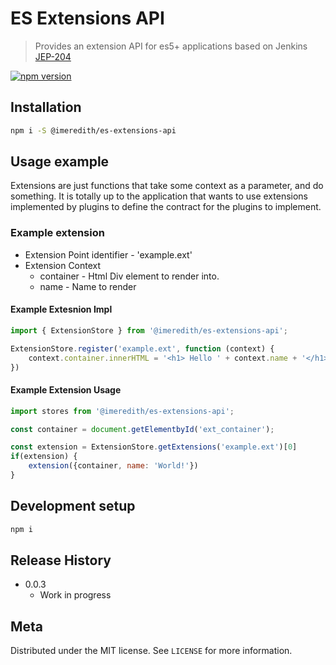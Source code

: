 # ES Extensions API
> Provides an extension API for es5+ applications based on Jenkins [JEP-204](https://github.com/jenkinsci/jep/tree/master/jep/204)

[![npm version](https://badge.fury.io/js/%40imeredith%2Fes-extensions-api.svg)](https://badge.fury.io/js/%40imeredith%2Fes-extensions-api)

## Installation

```sh
npm i -S @imeredith/es-extensions-api
```


## Usage example
Extensions are just functions that take some context as a parameter, and do something. It is totally up to the application that wants to use extensions implemented by plugins to define the contract for the plugins to implement.


### Example extension

* Extension Point identifier - 'example.ext'
* Extension Context
  * container - Html Div element to render into.
  * name - Name to render

#### Example Extesnion Impl
```javascript
import { ExtensionStore } from '@imeredith/es-extensions-api';

ExtensionStore.register('example.ext', function (context) {
    context.container.innerHTML = '<h1> Hello ' + context.name + '</h1>';
})
```

#### Example Extension Usage 
```javascript
import stores from '@imeredith/es-extensions-api';

const container = document.getElementbyId('ext_container');

const extension = ExtensionStore.getExtensions('example.ext')[0]
if(extension) {
    extension({container, name: 'World!'})
}
```

## Development setup

```sh
npm i
```

## Release History

* 0.0.3
    * Work in progress

## Meta

Distributed under the MIT license. See ``LICENSE`` for more information.
